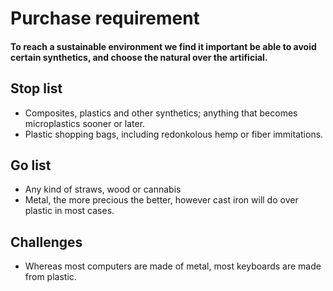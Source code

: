 # Purchase requirement

#### To reach a sustainable environment we find it important be able to avoid certain synthetics, and choose the natural over the artificial.

## Stop list

* Composites, plastics and other synthetics; anything that becomes microplastics sooner or later.
* Plastic shopping bags, including redonkolous hemp or fiber immitations.

## Go list

* Any kind of straws, wood or cannabis
* Metal, the more precious the better, however cast iron will do over plastic in most cases.

## Challenges

* Whereas most computers are made of metal, most keyboards are made from plastic.
